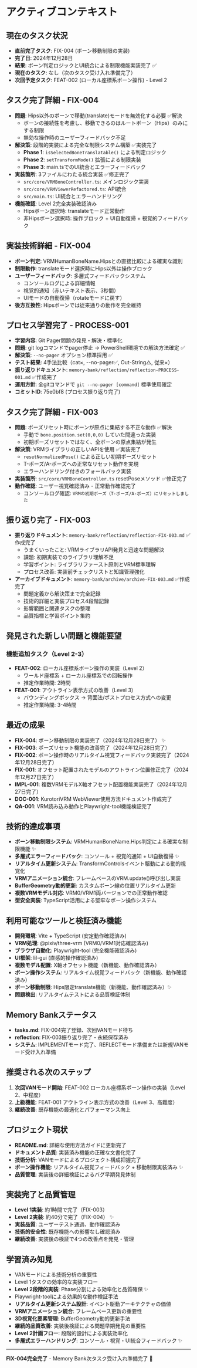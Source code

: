 # アクティブコンテキスト

## 現在のタスク状況
- **直前完了タスク**: FIX-004 (ボーン移動制限の実装)
- **完了日**: 2024年12月28日
- **結果**: ボーン判定ロジックとUI統合による制限機能実装完了 ✅
- **現在のタスク**: なし（次のタスク受け入れ準備完了）
- **次回予定タスク**: FEAT-002 (ローカル座標系ボーン操作) - Level 2

## タスク完了詳細 - FIX-004
- **問題**: Hips以外のボーンで移動(translate)モードを無効化する必要 ✅解決
  - ボーンの接続性を考慮し、移動できるのはルートボーン（Hips）のみにする制限
  - 無効な操作時のユーザーフィードバック不足
- **解決策**: 段階的実装による完全な制限システム構築 ✅実装完了
  - **Phase 1**: `isSelectedBoneTranslatable()` による判定ロジック
  - **Phase 2**: `setTransformMode()` 拡張による制限実装  
  - **Phase 3**: main.tsでのUI統合とエラーフィードバック
- **実装箇所**: 3ファイルにわたる統合実装 ✅修正完了
  - `src/core/VRMBoneController.ts`: メインロジック実装
  - `src/core/VRMViewerRefactored.ts`: API統合
  - `src/main.ts`: UI統合とエラーハンドリング
- **機能確認**: Level 2完全実装確認済み
  - Hipsボーン選択時: translateモード正常動作
  - 非Hipsボーン選択時: 操作ブロック + UI自動復帰 + 視覚的フィードバック

## 実装技術詳細 - FIX-004
- **ボーン判定**: VRMHumanBoneName.Hipsとの直接比較による確実な識別
- **制限動作**: translateモード選択時にHips以外は操作ブロック
- **ユーザーフィードバック**: 多層式フィードバックシステム
  - コンソールログによる詳細情報
  - 視覚的通知（赤いテキスト表示、3秒間）
  - UIモードの自動復帰（rotateモードに戻す）
- **後方互換性**: Hipsボーンでは従来通りの動作を完全維持

## プロセス学習完了 - PROCESS-001
- **学習内容**: Git Pager問題の発見・解決・標準化
- **問題**: git logコマンドでpager停止 → PowerShell環境での解決方法確定 ✅
- **解決策**: `--no-pager` オプション標準採用 ✅
- **テスト結果**: 4手法比較（cat×, --no-pager✅, Out-String△, 従来×）
- **振り返りドキュメント**: `memory-bank/reflection/reflection-PROCESS-001.md` ✅作成完了
- **運用方針**: 全gitコマンドで `git --no-pager [command]` 標準使用確定
- **コミットID**: 75e0bf8 (プロセス振り返り完了)

## タスク完了詳細 - FIX-003
- **問題**: ポーズリセット時にボーンが原点に集結する不正な動作 ✅解決
  - 手動で `bone.position.set(0,0,0)` していた間違った実装
  - 初期ポーズリセットではなく、全ボーンの原点集結が発生
- **解決策**: VRMライブラリの正しいAPIを使用 ✅実装完了
  - `resetNormalizedPose()` による正しい初期ポーズリセット
  - T-ポーズ/A-ポーズへの正常なリセット動作を実現
  - エラーハンドリング付きのフォールバック実装
- **実装箇所**: `src/core/VRMBoneController.ts` resetPoseメソッド ✅修正完了
- **動作確認**: ユーザー視覚確認済み - 正常動作確認完了
  - コンソールログ確認: `VRMの初期ポーズ（T-ポーズ/A-ポーズ）にリセットしました`

## 振り返り完了 - FIX-003
- **振り返りドキュメント**: `memory-bank/reflection/reflection-FIX-003.md` ✅作成完了
  - うまくいったこと: VRMライブラリAPI発見と迅速な問題解決
  - 課題: 初期実装でのライブラリ理解不足
  - 学習ポイント: ライブラリファースト原則とVRM標準理解
  - プロセス改善: 実装前チェックリストと知識管理強化
- **アーカイブドキュメント**: `memory-bank/archive/archive-FIX-003.md` ✅作成完了
  - 問題定義から解決策まで完全記録
  - 技術的詳細と実装プロセス4段階記録
  - 影響範囲と関連タスクの整理
  - 品質指標と学習ポイント集約

## 発見された新しい問題と機能要望

### 機能追加タスク（Level 2-3）
- **FEAT-002**: ローカル座標系ボーン操作の実装（Level 2）
  - ワールド座標系 + ローカル座標系での回転操作
  - 推定作業時間: 2時間
- **FEAT-001**: アウトライン表示方式の改善（Level 3）
  - バウンディングボックス → 背面法/ポストプロセス方式への変更
  - 推定作業時間: 3-4時間

## 最近の成果
- **FIX-004**: ボーン移動制限の実装完了（2024年12月28日完了） ✨
- **FIX-003**: ポーズリセット機能の改善完了（2024年12月28日完了）
- **FIX-002**: ボーン操作時のリアルタイム視覚フィードバック実装完了（2024年12月28日完了）
- **FIX-001**: オフセット配置されたモデルのアウトライン位置修正完了（2024年12月27日完了）
- **IMPL-001**: 複数VRMモデルX軸オフセット配置機能実装完了（2024年12月27日完了）
- **DOC-001**: KurotoriVRM WebViewer使用方法ドキュメント作成完了
- **QA-001**: VRM読み込み動作とPlaywright-tool機能検証完了

## 技術的達成事項
- **ボーン移動制限システム**: VRMHumanBoneName.Hips判定による確実な制限機能 ✨
- **多層式エラーフィードバック**: コンソール + 視覚的通知 + UI自動復帰 ✨
- **リアルタイム更新システム**: TransformControlsイベント駆動による動的視覚化
- **VRMアニメーション統合**: フレームベースのVRM.update()呼び出し実装
- **BufferGeometry動的更新**: カスタムボーン線の位置リアルタイム更新
- **複数VRMモデル対応**: VRM0/VRM1両バージョンでの正常動作確認
- **型安全実装**: TypeScript活用による堅牢なボーン操作システム

## 利用可能なツールと検証済み機能  
- **開発環境**: Vite + TypeScript (安定動作確認済み)
- **VRM処理**: @pixiv/three-vrm (VRM0/VRM1対応確認済み)
- **ブラウザ自動化**: Playwright-tool (完全機能確認済み)
- **UI框架**: lil-gui (直感的操作確認済み)
- **複数モデル配置**: X軸オフセット機能（新機能、動作確認済み）
- **ボーン操作システム**: リアルタイム視覚フィードバック（新機能、動作確認済み）
- **ボーン移動制限**: Hips限定translate機能（新機能、動作確認済み）✨
- **問題検出**: リアルタイムテストによる品質検証体制

## Memory Bankステータス
- **tasks.md**: FIX-004完了登録、次回VANモード待ち
- **reflection**: FIX-003振り返り完了・永続保存済み
- **システム**: IMPLEMENTモード完了、REFLECTモード準備または新規VANモード受け入れ準備

## 推奨される次のステップ
1. **次回VANモード開始**: FEAT-002 ローカル座標系ボーン操作の実装（Level 2、中程度）
2. **上級機能**: FEAT-001 アウトライン表示方式の改善（Level 3、高難度）
3. **継続改善**: 既存機能の最適化とパフォーマンス向上

## プロジェクト現状
- **README.md**: 詳細な使用方法ガイドに更新完了
- **ドキュメント品質**: 実装済み機能の正確な文書化完了
- **技術分析**: VANモードによるプロジェクト構成把握完了
- **ボーン操作機能**: リアルタイム視覚フィードバック + 移動制限実装済み ✨
- **品質管理**: 実装後の詳細検証によるバグ早期発見体制

## 実装完了と品質管理
- **Level 1実装**: 約1時間で完了（FIX-003）
- **Level 2実装**: 約40分で完了（FIX-004） ✨
- **実装品質**: ユーザーテスト通過、動作確認済み
- **技術的安全性**: 既存機能への影響なし確認済み
- **継続改善**: 実装後の検証で4つの改善点を発見・管理

## 学習済み知見
- VANモードによる技術分析の重要性
- Level 1タスクの効率的な実装フロー
- **Level 2段階的実装**: Phase分割による効率化と品質確保 ✨
- Playwright-toolによる効果的な動作検証手法
- **リアルタイム更新システム設計**: イベント駆動アーキテクチャの価値
- **VRMアニメーション統合**: フレームベース更新の重要性
- **3D視覚化要素管理**: BufferGeometry動的更新手法
- **継続的品質改善**: 実装後検証による問題早期発見の重要性
- **Level 2計画フロー**: 段階的設計による実装効率化
- **多層式エラーハンドリング**: コンソール・視覚・UI統合フィードバック ✨

---
**FIX-004完全完了** - Memory Bank次タスク受け入れ準備完了 🎉 